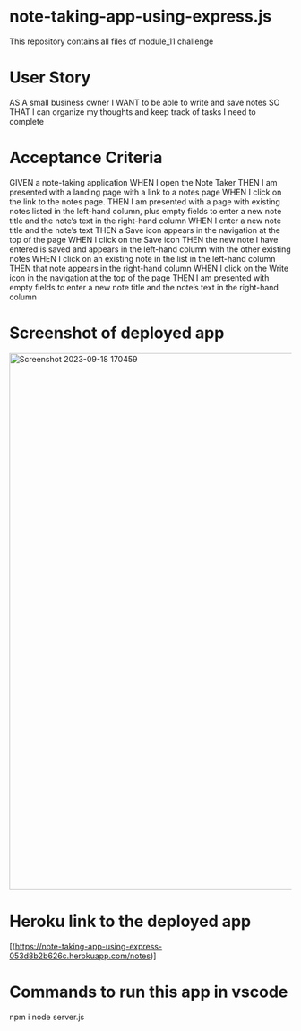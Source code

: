 # note-taking-app-using-express.js
This repository contains all files of module_11 challenge
# User Story
AS A small business owner
I WANT to be able to write and save notes
SO THAT I can organize my thoughts and keep track of tasks I need to complete
# Acceptance Criteria
GIVEN a note-taking application
WHEN I open the Note Taker
THEN I am presented with a landing page with a link to a notes page
WHEN I click on the link to the notes page.
THEN I am presented with a page with existing notes listed in the left-hand column, plus empty fields to enter a new note title and the note’s text in the right-hand column
WHEN I enter a new note title and the note’s text
THEN a Save icon appears in the navigation at the top of the page
WHEN I click on the Save icon
THEN the new note I have entered is saved and appears in the left-hand column with the other existing notes
WHEN I click on an existing note in the list in the left-hand column
THEN that note appears in the right-hand column
WHEN I click on the Write icon in the navigation at the top of the page
THEN I am presented with empty fields to enter a new note title and the note’s text in the right-hand column
# Screenshot of deployed app
<img width="958" alt="Screenshot 2023-09-18 170459" src="https://github.com/HadiqaAziz/note-taking-app-using-express.js/assets/2726317/549d7b05-78bd-405f-b1be-f3dda68603c1">


# Heroku link to the deployed app
[(https://note-taking-app-using-express-053d8b2b626c.herokuapp.com/notes)]
# Commands to run this app in vscode
npm i
node server.js
